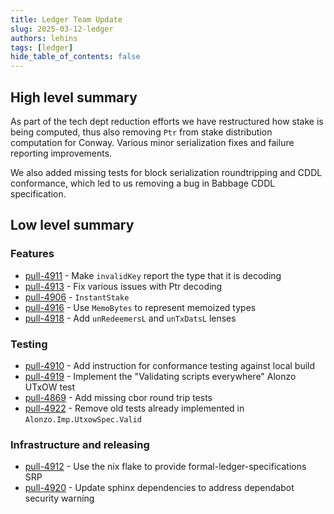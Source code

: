 ```yaml
---
title: Ledger Team Update
slug: 2025-03-12-ledger
authors: lehins
tags: [ledger]
hide_table_of_contents: false
---
```


## High level summary

As part of the tech dept reduction efforts we have restructured how stake is being computed, thus
also removing `Ptr` from stake distribution computation for Conway. Various minor serialization
fixes and failure reporting improvements.

We also added missing tests for block serialization roundtripping and CDDL conformance, which led to
us removing a bug in Babbage CDDL specification.

## Low level summary

### Features

* [pull-4911] - Make `invalidKey` report the type that it is decoding
* [pull-4913] - Fix various issues with Ptr decoding
* [pull-4906] - `InstantStake`
* [pull-4916] - Use `MemoBytes` to represent memoized types
* [pull-4918] - Add `unRedeemersL` and `unTxDatsL` lenses

### Testing

* [pull-4910] - Add instruction for conformance testing against local build
* [pull-4919] - Implement the "Validating scripts everywhere" Alonzo UTxOW test
* [pull-4869] - Add missing cbor round trip tests
* [pull-4922] - Remove old tests already implemented in `Alonzo.Imp.UtxowSpec.Valid`

### Infrastructure and releasing

* [pull-4912] - Use the nix flake to provide formal-ledger-specifications SRP
* [pull-4920] - Update sphinx dependencies to address dependabot security warning

[pull-4911]: https://github.com/IntersectMBO/cardano-ledger/pull/4911
[pull-4912]: https://github.com/IntersectMBO/cardano-ledger/pull/4912
[pull-4910]: https://github.com/IntersectMBO/cardano-ledger/pull/4910
[pull-4913]: https://github.com/IntersectMBO/cardano-ledger/pull/4913
[pull-4906]: https://github.com/IntersectMBO/cardano-ledger/pull/4906
[pull-4920]: https://github.com/IntersectMBO/cardano-ledger/pull/4920
[pull-4919]: https://github.com/IntersectMBO/cardano-ledger/pull/4919
[pull-4869]: https://github.com/IntersectMBO/cardano-ledger/pull/4869
[pull-4922]: https://github.com/IntersectMBO/cardano-ledger/pull/4922
[pull-4916]: https://github.com/IntersectMBO/cardano-ledger/pull/4916
[pull-4918]: https://github.com/IntersectMBO/cardano-ledger/pull/4918
